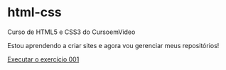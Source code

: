 # html-css
 <p>Curso de HTML5 e CSS3 do CursoemVideo</p>
 <p>Estou aprendendo a criar sites e agora vou gerenciar meus repositórios!</p>

<a href="https://pedrovii.github.io/html-css/exerc%C3%ADcios/ex001/ex001/index.html"> Executar o exercício 001</a>